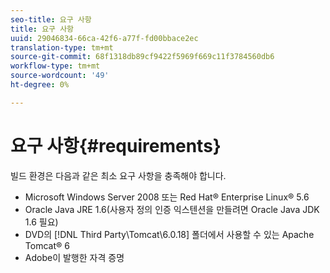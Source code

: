 ```yaml
---
seo-title: 요구 사항
title: 요구 사항
uuid: 29046834-66ca-42f6-a77f-fd00bbace2ec
translation-type: tm+mt
source-git-commit: 68f1318db89cf9422f5969f669c11f3784560db6
workflow-type: tm+mt
source-wordcount: '49'
ht-degree: 0%

---
```



# 요구 사항{#requirements}

빌드 환경은 다음과 같은 최소 요구 사항을 충족해야 합니다.

* Microsoft Windows Server 2008 또는 Red Hat® Enterprise Linux® 5.6
* Oracle Java JRE 1.6(사용자 정의 인증 익스텐션을 만들려면 Oracle Java JDK 1.6 필요)
* DVD의 [!DNL Third Party\Tomcat\6.0.18] 폴더에서 사용할 수 있는 Apache Tomcat® 6
* Adobe이 발행한 자격 증명

